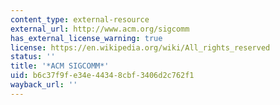 ```yaml
---
content_type: external-resource
external_url: http://www.acm.org/sigcomm
has_external_license_warning: true
license: https://en.wikipedia.org/wiki/All_rights_reserved
status: ''
title: '*ACM SIGCOMM*'
uid: b6c37f9f-e34e-4434-8cbf-3406d2c762f1
wayback_url: ''
---
```

